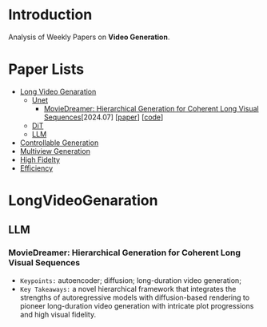 # Introduction
Analysis of Weekly Papers on **Video Generation**.

# Paper Lists
- [Long Video Genaration](#LongVideoGenaration)
  - [Unet](#unet)
    - [MovieDreamer: Hierarchical Generation for Coherent Long Visual Sequences](#moviedreamer-hierarchical-generation-for-coherent-long-visual-sequences)[2024.07] \[[paper](https://arxiv.org/abs/2407.16655)\] \[[code](https://aim-uofa.github.io/MovieDreamer/)\]
  - [DiT](#dit)
  - [LLM](#llm)
- [Controllable Generation](#ControllableGeneration)
- [Multiview Generation](#MultiviewGeneration)
- [High Fidelty](#HighFidelty)
- [Efficiency](#Efficiency)




# LongVideoGenaration
## LLM
### MovieDreamer: Hierarchical Generation for Coherent Long Visual Sequences
- `Keypoints:` autoencoder; diffusion; long-duration video generation;
- `Key Takeaways:` a novel hierarchical framework that integrates the strengths of autoregressive models with diffusion-based rendering to pioneer long-duration video generation with intricate plot progressions and high visual fidelity.


